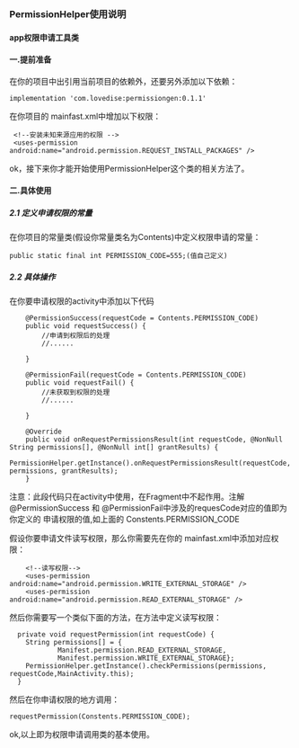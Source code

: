### PermissionHelper使用说明
#### app权限申请工具类

#### 一.提前准备
在你的项目中出引用当前项目的依赖外，还要另外添加以下依赖：
```
implementation 'com.lovedise:permissiongen:0.1.1'
```
在你项目的 mainfast.xml中增加以下权限：
```
 <!--安装未知来源应用的权限 -->
 <uses-permission android:name="android.permission.REQUEST_INSTALL_PACKAGES" />
```

ok，接下来你才能开始使用PermissionHelper这个类的相关方法了。
#### 二.具体使用
##### 2.1 定义申请权限的常量
在你项目的常量类(假设你常量类名为Contents)中定义权限申请的常量：
```
public static final int PERMISSION_CODE=555;(值自己定义)
```
##### 2.2 具体操作
在你要申请权限的activity中添加以下代码
```
    @PermissionSuccess(requestCode = Contents.PERMISSION_CODE)
    public void requestSuccess() {
        //申请到权限后的处理
        //......

    }

    @PermissionFail(requestCode = Contents.PERMISSION_CODE)
    public void requestFail() {
        //未获取到权限的处理
        //......

    }

    @Override
    public void onRequestPermissionsResult(int requestCode, @NonNull String permissions[], @NonNull int[] grantResults) {
        PermissionHelper.getInstance().onRequestPermissionsResult(requestCode, permissions, grantResults);
    }
```
注意：此段代码只在activity中使用，在Fragment中不起作用。注解 @PermissionSuccess 和  @PermissionFail中涉及的requesCode对应的值即为你定义的
申请权限的值,如上面的 Constents.PERMISSION_CODE

假设你要申请文件读写权限，那么你需要先在你的 mainfast.xml中添加对应权限：
```
    <!--读写权限-->
    <uses-permission android:name="android.permission.WRITE_EXTERNAL_STORAGE" />
    <uses-permission android:name="android.permission.READ_EXTERNAL_STORAGE" />
```
然后你需要写一个类似下面的方法，在方法中定义读写权限：
```
  private void requestPermission(int requestCode) {
    String permissions[] = {
            Manifest.permission.READ_EXTERNAL_STORAGE,
            Manifest.permission.WRITE_EXTERNAL_STORAGE};
    PermissionHelper.getInstance().checkPermissions(permissions, requestCode,MainActivity.this);
  }
```
然后在你申请权限的地方调用：
```
requestPermission(Constents.PERMISSION_CODE);
```
ok,以上即为权限申请调用类的基本使用。

